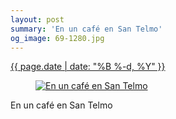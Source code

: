 ```yaml
---
layout: post
summary: 'En un café en San Telmo'
og_image: 69-1280.jpg
---
```


<div class="post">
 <time>
  <a href="/69">
   {{ page.date | date: "%B %-d, %Y" }}
  </a>
 </time>
 <a href="/69">
  <figure data-taken="10/2/2013">
   <img alt="En un café en San Telmo" sizes="(min-width: 700px) 50vw, calc(100vw - 2rem)" src="{{ site.assets_url }}/69-640.jpg" srcset="{{ site.assets_url }}/69-1280.jpg 1280w, {{ site.assets_url }}/69-960.jpg 960w, {{ site.assets_url }}/69-640.jpg 640w, {{ site.assets_url }}/69-320.jpg 320w"/>
  </figure>
 </a>
 <span>
  En un café en San Telmo
 </span>
</div>
